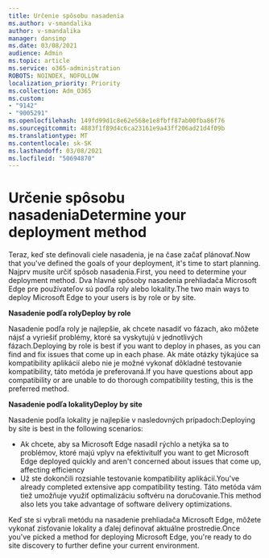 ```yaml
---
title: Určenie spôsobu nasadenia
ms.author: v-smandalika
author: v-smandalika
manager: dansimp
ms.date: 03/08/2021
audience: Admin
ms.topic: article
ms.service: o365-administration
ROBOTS: NOINDEX, NOFOLLOW
localization_priority: Priority
ms.collection: Adm_O365
ms.custom:
- "9142"
- "9005291"
ms.openlocfilehash: 149fd99d1c8e62e568e1e8fbff87ab00fba86f76
ms.sourcegitcommit: 4883f1f89d4c6ca23161e9a43ff206ad21d4f09b
ms.translationtype: MT
ms.contentlocale: sk-SK
ms.lasthandoff: 03/08/2021
ms.locfileid: "50694870"
---
```

# <a name="determine-your-deployment-method"></a><span data-ttu-id="9f51f-102">Určenie spôsobu nasadenia</span><span class="sxs-lookup"><span data-stu-id="9f51f-102">Determine your deployment method</span></span>

<span data-ttu-id="9f51f-103">Teraz, keď ste definovali ciele nasadenia, je na čase začať plánovať.</span><span class="sxs-lookup"><span data-stu-id="9f51f-103">Now that you've defined the goals of your deployment, it's time to start planning.</span></span> <span data-ttu-id="9f51f-104">Najprv musíte určiť spôsob nasadenia.</span><span class="sxs-lookup"><span data-stu-id="9f51f-104">First, you need to determine your deployment method.</span></span> <span data-ttu-id="9f51f-105">Dva hlavné spôsoby nasadenia prehliadača Microsoft Edge pre používateľov sú podľa roly alebo lokality.</span><span class="sxs-lookup"><span data-stu-id="9f51f-105">The two main ways to deploy Microsoft Edge to your users is by role or by site.</span></span>

<span data-ttu-id="9f51f-106">**Nasadenie podľa roly**</span><span class="sxs-lookup"><span data-stu-id="9f51f-106">**Deploy by role**</span></span>

<span data-ttu-id="9f51f-107">Nasadenie podľa roly je najlepšie, ak chcete nasadiť vo fázach, ako môžete nájsť a vyriešiť problémy, ktoré sa vyskytujú v jednotlivých fázach.</span><span class="sxs-lookup"><span data-stu-id="9f51f-107">Deploying by role is best if you want to deploy in phases, as you can find and fix issues that come up in each phase.</span></span> <span data-ttu-id="9f51f-108">Ak máte otázky týkajúce sa kompatibility aplikácií alebo nie je možné vykonať dôkladné testovanie kompatibility, táto metóda je preferovaná.</span><span class="sxs-lookup"><span data-stu-id="9f51f-108">If you have questions about app compatibility or are unable to do thorough compatibility testing, this is the preferred method.</span></span>

<span data-ttu-id="9f51f-109">**Nasadenie podľa lokality**</span><span class="sxs-lookup"><span data-stu-id="9f51f-109">**Deploy by site**</span></span>

<span data-ttu-id="9f51f-110">Nasadenie podľa lokality je najlepšie v nasledovných prípadoch:</span><span class="sxs-lookup"><span data-stu-id="9f51f-110">Deploying by site is best in the following scenarios:</span></span>
- <span data-ttu-id="9f51f-111">Ak chcete, aby sa Microsoft Edge nasadil rýchlo a netýka sa to problémov, ktoré majú vplyv na efektivitu</span><span class="sxs-lookup"><span data-stu-id="9f51f-111">If you want to get Microsoft Edge deployed quickly and aren't concerned about issues that come up, affecting efficiency</span></span>
- <span data-ttu-id="9f51f-112">Už ste dokončili rozsiahle testovanie kompatibility aplikácií.</span><span class="sxs-lookup"><span data-stu-id="9f51f-112">You've already completed extensive app compatibility testing.</span></span> <span data-ttu-id="9f51f-113">Táto metóda vám tiež umožňuje využiť optimalizáciu softvéru na doručovanie.</span><span class="sxs-lookup"><span data-stu-id="9f51f-113">This method also lets you take advantage of software delivery optimizations.</span></span>

<span data-ttu-id="9f51f-114">Keď ste si vybrali metódu na nasadenie prehliadača Microsoft Edge, môžete vykonať zisťovanie lokality a ďalej definovať aktuálne prostredie.</span><span class="sxs-lookup"><span data-stu-id="9f51f-114">Once you've picked a method for deploying Microsoft Edge, you're ready to do site discovery to further define your current environment.</span></span>
